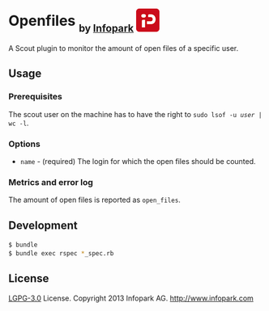 # Openfiles <sub><sub>by [Infopark](http://www.infopark.com) ![Infopark](../infopark.png)</sub></sub>

A Scout plugin to monitor the amount of open files of a specific user.


## Usage

### Prerequisites

The scout user on the machine has to have the right to `sudo lsof -u `_`user`_` | wc -l`.


### Options

* `name` - (required) The login for which the open files should be counted.


### Metrics and error log

The amount of open files is reported as `open_files`.


## Development

```bash
$ bundle
$ bundle exec rspec *_spec.rb
```


## License

[LGPG-3.0](http://www.gnu.org/licenses/lgpl-3.0.html) License.
Copyright 2013 Infopark AG.
http://www.infopark.com
